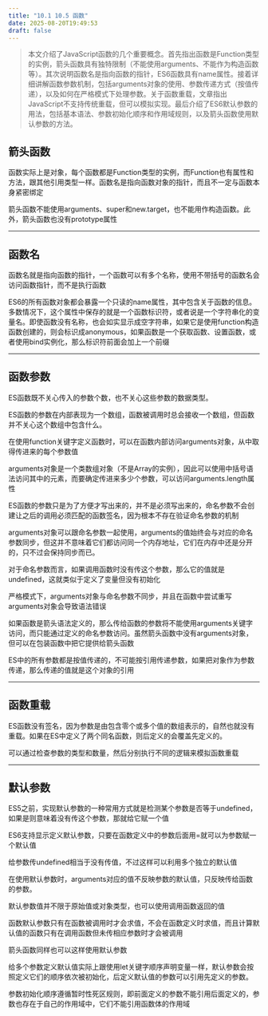 ```yaml
---
title: "10.1 10.5 函数"
date: 2025-08-20T19:49:53
draft: false
---
```


> 本文介绍了JavaScript函数的几个重要概念。首先指出函数是Function类型的实例，箭头函数具有独特限制（不能使用arguments、不能作为构造函数等）。其次说明函数名是指向函数的指针，ES6函数具有name属性。接着详细讲解函数参数机制，包括arguments对象的使用、参数传递方式（按值传递），以及如何在严格模式下处理参数。关于函数重载，文章指出JavaScript不支持传统重载，但可以模拟实现。最后介绍了ES6默认参数的用法，包括基本语法、参数初始化顺序和作用域规则，以及箭头函数使用默认参数的方法。

## 箭头函数

函数实际上是对象，每个函数都是Function类型的实例，而Function也有属性和方法，跟其他引用类型一样。函数名是指向函数对象的指针，而且不一定与函数本身紧密绑定

箭头函数不能使用arguments、super和new.target，也不能用作构造函数。此外，箭头函数也没有prototype属性

---

## 函数名

函数名就是指向函数的指针，一个函数可以有多个名称，使用不带括号的函数名会访问函数指针，而不是执行函数

ES6的所有函数对象都会暴露一个只读的name属性，其中包含关于函数的信息。多数情况下，这个属性中保存的就是一个函数标识符，或者说是一个字符串化的变量名。即使函数没有名称，也会如实显示成空字符串，如果它是使用function构造函数创建的，则会标识成anonymous，如果函数是一个获取函数、设置函数，或者使用bind实例化，那么标识符前面会加上一个前缀

---

## 函数参数

ES函数既不关心传入的参数个数，也不关心这些参数的数据类型。

ES函数的参数在内部表现为一个数组，函数被调用时总会接收一个数组，但函数并不关心这个数组中包含什么。

在使用function关键字定义函数时，可以在函数内部访问arguments对象，从中取得传进来的每个参数值

arguments对象是一个类数组对象（不是Array的实例），因此可以使用中括号语法访问其中的元素，而要确定传进来多少个参数，可以访问arguments.length属性

ES函数的参数只是为了方便才写出来的，并不是必须写出来的，命名参数不会创建让之后的调用必须匹配的函数签名，因为根本不存在验证命名参数的机制

arguments对象可以跟命名参数一起使用，arguments的值始终会与对应的命名参数同步，但这并不意味着它们都访问同一个内存地址，它们在内存中还是分开的，只不过会保持同步而已。

对于命名参数而言，如果调用函数时没有传这个参数，那么它的值就是undefined，这就类似于定义了变量但没有初始化

严格模式下，arguments对象与命名参数不同步，并且在函数中尝试重写arguments对象会导致语法错误

如果函数是箭头语法定义的，那么传给函数的参数将不能使用arguments关键字访问，而只能通过定义的命名参数访问。虽然箭头函数中没有arguments对象，但可以在包装函数中把它提供给箭头函数

ES中的所有参数都是按值传递的，不可能按引用传递参数，如果把对象作为参数传递，那么传递的值就是这个对象的引用

---

## 函数重载

ES函数没有签名，因为参数是由包含零个或多个值的数组表示的，自然也就没有重载。如果在ES中定义了两个同名函数，则后定义的会覆盖先定义的。

可以通过检查参数的类型和数量，然后分别执行不同的逻辑来模拟函数重载

---

## 默认参数

ES5之前，实现默认参数的一种常用方式就是检测某个参数是否等于undefined，如果是则意味着没有传这个参数，那就给它赋一个值

ES6支持显示定义默认参数，只要在函数定义中的参数后面用=就可以为参数赋一个默认值

给参数传undefined相当于没有传值，不过这样可以利用多个独立的默认值

在使用默认参数时，arguments对应的值不反映参数的默认值，只反映传给函数的参数。

默认参数值并不限于原始值或对象类型，也可以使用调用函数返回的值

函数默认参数只有在函数被调用时才会求值，不会在函数定义时求值，而且计算默认值的函数只有在调用函数但未传相应参数时才会被调用

箭头函数同样也可以这样使用默认参数

给多个参数定义默认值实际上跟使用let关键字顺序声明变量一样，默认参数会按照定义它们的顺序依次被初始化，后定义默认值的参数可以引用先定义的参数。

参数初始化顺序遵循暂时性死区规则，即前面定义的参数不能引用后面定义的，参数也存在于自己的作用域中，它们不能引用函数体的作用域